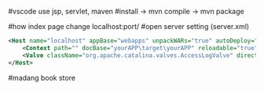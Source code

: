 #vscode use jsp, servlet, maven
#install -> mvn compile -> mvn package

#how index page change localhost:port/
#open server setting (server.xml)

```xml
<Host name="localhost" appBase="webapps" unpackWARs="true" autoDeploy="true">
    <Context path="" docBase="yourAPP\target\yourAPP" reloadable="true"></Context>
    <Valve className="org.apache.catalina.valves.AccessLogValve" directory="logs" prefix="localhost_access_log" suffix=".txt" pattern="%h %l %u %t &quot;%r&quot; %s %b"/>
</Host>
```

#madang book store